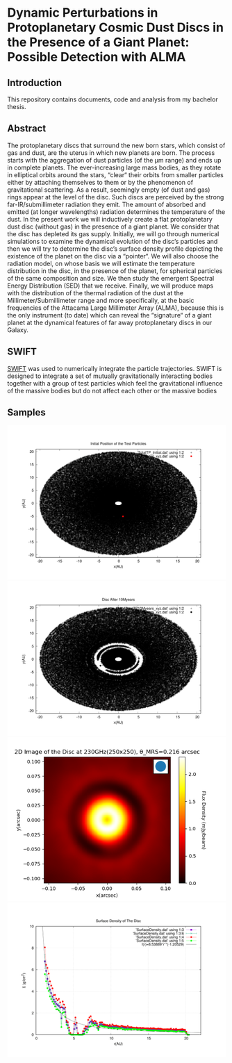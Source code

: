 # Dynamic Perturbations in Protoplanetary Cosmic Dust Discs in the Presence of a Giant Planet: Possible Detection with ALMA

## Introduction

This repository contains documents, code and analysis from my bachelor thesis.

## Abstract

The protoplanetary discs that surround the new born stars, which consist of gas and dust, are the uterus in which new planets are born. 
The process starts with the aggregation of dust particles (of the μm range) and ends up in complete planets. The ever-increasing large mass bodies, 
as they rotate in elliptical orbits around the stars, “clear“ their orbits from smaller particles either by attaching themselves to them
or by the phenomenon of gravitational scattering. As a result, seemingly empty (of dust and gas) rings appear at the level of the disc. 
Such discs are perceived by the strong far-IR/submillimeter radiation they emit. The amount of absorbed and emitted (at longer wavelengths) radiation 
determines the temperature of the dust. In the present work we will inductively create a flat protoplanetary dust disc (without gas) in the presence of a
giant planet. We consider that the disc has depleted its gas supply. Initially, we will go through numerical simulations to examine the dynamical evolution
of the disc’s particles and then we will try to determine the disc’s surface density profile depicting the existence of the planet on
the disc via a “pointer“. We will also choose the radiation model, on whose basis we will estimate the temperature distribution in the disc, in the 
presence of the planet, for spherical particles of the same composition and size. We then study the emergent Spectral Energy Distribution (SED) that we
receive. Finally, we will produce maps with the distribution of the thermal radiation of the dust at the Millimeter/Submillimeter range and more 
specifically, at the basic frequencies of the Attacama Large Millimeter Array (ALMA), because this is the only instrument (to date) which can reveal the 
“signature“  of a giant planet at the dynamical features of far away protoplanetary discs in our Galaxy.


## SWIFT

[SWIFT](https://www.boulder.swri.edu/~hal/swift.html) was used to numerically integrate the particle trajectories.
SWIFT is designed to integrate a set of mutually gravitationally interacting bodies together with a group of test particles which feel the gravitational
influence of the massive bodies but do not affect each other or the massive bodies

## Samples

![2D-image-disk_initially](/graphs/TotalTP_Initial.png)
![2D-image-disk](/graphs/TotalTP10Myears_xyz.png)
![2D-image-disk_flux_density](/graphs/230ConvThMRS.png) 
![disk-surface-density](/graphs/SurfDens.png) 
